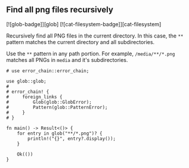 ## Find all png files recursively

[![glob-badge]][glob] [![cat-filesystem-badge]][cat-filesystem]

Recursively find all PNG files in the current directory.
In this case, the `**` pattern matches the current directory and all subdirectories.

Use the `**` pattern in any path portion. For example, `/media/**/*.png`
matches all PNGs in `media` and it's subdirectories.

```rust,edition2024,no_run
# use error_chain::error_chain;

use glob::glob;
#
# error_chain! {
#     foreign_links {
#         Glob(glob::GlobError);
#         Pattern(glob::PatternError);
#     }
# }

fn main() -> Result<()> {
    for entry in glob("**/*.png")? {
        println!("{}", entry?.display());
    }

    Ok(())
}
```
